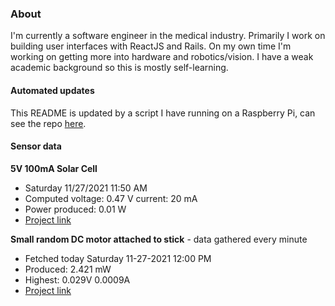 ### About
I'm currently a software engineer in the medical industry. Primarily I work on building user interfaces with ReactJS and Rails. On my own time I'm working on getting more into hardware and robotics/vision. I have a weak academic background so this is mostly self-learning.

#### Automated updates
This README is updated by a script I have running on a Raspberry Pi, can see the repo [here](https://github.com/jdc-cunningham/raspi-git-repo-updater).

#### Sensor data
**5V 100mA Solar Cell**
- Saturday 11/27/2021 11:50 AM
- Computed voltage: 0.47 V current: 20 mA
- Power produced: 0.01 W
- [Project link](https://github.com/jdc-cunningham/raspisolarplotter)

**Small random DC motor attached to stick** - data gathered every minute
- Fetched today Saturday 11-27-2021 12:00 PM
- Produced: 2.421 mW
- Highest: 0.029V 0.0009A
- [Project link](https://github.com/jdc-cunningham/turbine-raspi)
